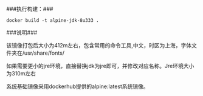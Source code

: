 ###执行构建：###

```docker build -t alpine-jdk-8u333 .```

###说明###

该镜像打包后大小为412m左右，包含常用的命令工具,中文，时区为上海，字体文件夹在/usr/share/fonts/

如果需要更小的jre环境，直接替换jdk为jre即可，并修改对应名称。Jre环境大小为310m左右

系统基础镜像采用dockerhub提供的alpine:latest系统镜像。
